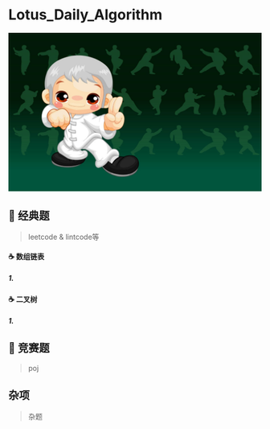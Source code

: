 Lotus_Daily_Algorithm
===
![kungfu](https://raw.githubusercontent.com/lotushacker/Lotus_Daily_Algorithm/master/Resource/kungfu.jpg)

## :snail: 经典题
> leetcode & lintcode等

#### :coffee:  数组链表

##### 1.

#### :coffee:  二叉树

##### 1. 

## :snail: 竞赛题
> poj

## 杂项

> 杂题



